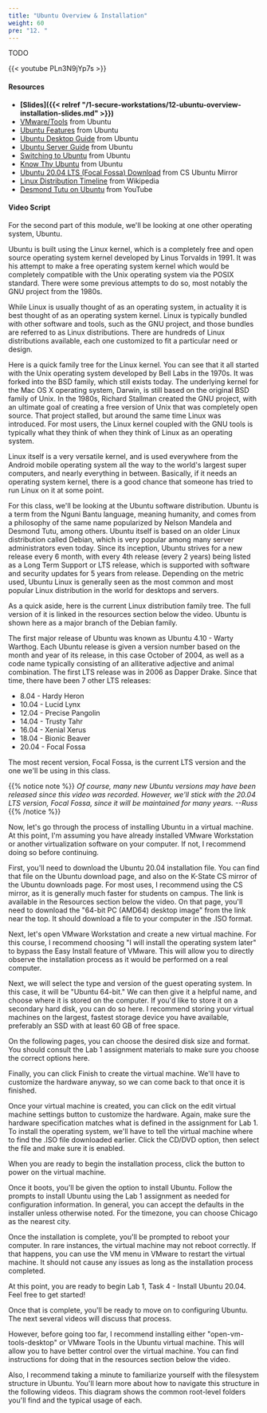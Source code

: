 ```yaml
---
title: "Ubuntu Overview & Installation"
weight: 60
pre: "12. "
---
```


TODO

{{< youtube PLn3N9jYp7s >}}

#### Resources

* **[Slides]({{< relref "/1-secure-workstations/12-ubuntu-overview-installation-slides.md" >}})**
* [VMware/Tools](https://help.ubuntu.com/community/VMware/Tools) from Ubuntu
* [Ubuntu Features](https://www.ubuntu.com/desktop/features) from Ubuntu
* [Ubuntu Desktop Guide](https://help.ubuntu.com/lts/ubuntu-help/index.html) from Ubuntu
* [Ubuntu Server Guide](https://help.ubuntu.com/lts/serverguide/index.html) from Ubuntu
* [Switching to Ubuntu](https://help.ubuntu.com/community/SwitchingToUbuntu) from Ubuntu
* [Know Thy Ubuntu](https://help.ubuntu.com/community/KnowThyUbuntu) from Ubuntu
* [Ubuntu 20.04 LTS (Focal Fossa) Download](http://mirror.cis.ksu.edu/ubuntu-releases/focal/) from CS Ubuntu Mirror
* [Linux Distribution Timeline](https://commons.wikimedia.org/wiki/File:Linux_Distribution_Timeline.svg) from Wikipedia
* [Desmond Tutu on Ubuntu](https://www.youtube.com/watch?v=ftjdDOfTzbk) from YouTube

#### Video Script

For the second part of this module, we'll be looking at one other operating system, Ubuntu.

Ubuntu is built using the Linux kernel, which is a completely free and open source operating system kernel developed by Linus Torvalds in 1991. It was his attempt to make a free operating system kernel which would be completely compatible with the Unix operating system via the POSIX standard. There were some previous attempts to do so, most notably the GNU project from the 1980s.

While Linux is usually thought of as an operating system, in actuality it is best thought of as an operating system kernel. Linux is typically bundled with other software and tools, such as the GNU project, and those bundles are referred to as Linux distributions. There are hundreds of Linux distributions available, each one customized to fit a particular need or design.

Here is a quick family tree for the Linux kernel. You can see that it all started with the Unix operating system developed by Bell Labs in the 1970s. It was forked into the BSD family, which still exists today. The underlying kernel for the Mac OS X operating system, Darwin, is still based on the original BSD family of Unix. In the 1980s, Richard Stallman created the GNU project, with an ultimate goal of creating a free version of Unix that was completely open source. That project stalled, but around the same time Linux was introduced. For most users, the Linux kernel coupled with the GNU tools is typically what they think of when they think of Linux as an operating system.

Linux itself is a very versatile kernel, and is used everywhere from the Android mobile operating system all the way to the world's largest super computers, and nearly everything in between. Basically, if it needs an operating system kernel, there is a good chance that someone has tried to run Linux on it at some point.

For this class, we'll be looking at the Ubuntu software distribution. Ubuntu is a term from the Nguni Bantu language, meaning humanity, and comes from a philosophy of the same name popularized by Nelson Mandela and Desmond Tutu, among others. Ubuntu itself is based on an older Linux distribution called Debian, which is very popular among many server administrators even today. Since its inception, Ubuntu strives for a new release every 6 month, with every 4th release (every 2 years) being listed as a Long Term Support or LTS release, which is supported with software and security updates for 5 years from release. Depending on the metric used, Ubuntu Linux is generally seen as the most common and most popular Linux distribution in the world for desktops and servers.

As a quick aside, here is the current Linux distribution family tree. The full version of it is linked in the resources section below the video. Ubuntu is shown here as a major branch of the Debian family.

The first major release of Ubuntu was known as Ubuntu 4.10 - Warty Warthog. Each Ubuntu release is given a version number based on the month and year of its release, in this case October of 2004, as well as a code name typically consisting of an alliterative adjective and animal combination. The first LTS release was in 2006 as Dapper Drake. Since that time, there have been 7 other LTS releases:

* 8.04 - Hardy Heron
* 10.04 - Lucid Lynx
* 12.04 - Precise Pangolin
* 14.04 - Trusty Tahr
* 16.04 - Xenial Xerus
* 18.04 - Bionic Beaver
* 20.04 - Focal Fossa

The most recent version, Focal Fossa, is the current LTS version and the one we'll be using in this class.

{{% notice note %}}
_Of course, many new Ubuntu versions may have been released since this video was recorded. However, we'll stick with the 20.04 LTS version, Focal Fossa, since it will be maintained for many years. --Russ_
{{% /notice %}}

Now, let's go through the process of installing Ubuntu in a virtual machine. At this point, I'm assuming you have already installed VMware Workstation or another virtualization software on your computer. If not, I recommend doing so before continuing.

First, you'll need to download the Ubuntu 20.04 installation file. You can find that file on the Ubuntu download page, and also on the K-State CS mirror of the Ubuntu downloads page. For most uses, I recommend using the CS mirror, as it is generally much faster for students on campus. The link is available in the Resources section below the video. On that page, you'll need to download the "64-bit PC (AMD64) desktop image" from the link near the top. It should download a file to your computer in the .ISO format.

Next, let's open VMware Workstation and create a new virtual machine. For this course, I recommend choosing "I will install the operating system later" to bypass the Easy Install feature of VMware. This will allow you to directly observe the installation process as it would be performed on a real computer.

Next, we will select the type and version of the guest operating system. In this case, it will be "Ubuntu 64-bit." We can then give it a helpful name, and choose where it is stored on the computer. If you'd like to store it on a secondary hard disk, you can do so here. I recommend storing your virtual machines on the largest, fastest storage device you have available, preferably an SSD with at least 60 GB of free space.

On the following pages, you can choose the desired disk size and format. You should consult the Lab 1 assignment materials to make sure you choose the correct options here.

Finally, you can click Finish to create the virtual machine. We'll have to customize the hardware anyway, so we can come back to that once it is finished.

Once your virtual machine is created, you can click on the edit virtual machine settings button to customize the hardware. Again, make sure the hardware specification matches what is defined in the assignment for Lab 1. To install the operating system, we'll have to tell the virtual machine where to find the .ISO file downloaded earlier. Click the CD/DVD option, then select the file and make sure it is enabled.

When you are ready to begin the installation process, click the button to power on the virtual machine.

Once it boots, you'll be given the option to install Ubuntu. Follow the prompts to install Ubuntu using the Lab 1 assignment as needed for configuration information. In general, you can accept the defaults in the installer unless otherwise noted. For the timezone, you can choose Chicago as the nearest city.

Once the installation is complete, you'll be prompted to reboot your computer. In rare instances, the virtual machine may not reboot correctly. If that happens, you can use the VM menu in VMware to restart the virtual machine. It should not cause any issues as long as the installation process completed.

At this point, you are ready to begin Lab 1, Task 4 - Install Ubuntu 20.04. Feel free to get started!

Once that is complete, you'll be ready to move on to configuring Ubuntu. The next several videos will discuss that process.

However, before going too far, I recommend installing either "open-vm-tools-desktop" or VMware Tools in the Ubuntu virtual machine. This will allow you to have better control over the virtual machine. You can find instructions for doing that in the resources section below the video.

Also, I recommend taking a minute to familiarize yourself with the filesystem structure in Ubuntu. You'll learn more about how to navigate this structure in the following videos. This diagram shows the common root-level folders you'll find and the typical usage of each.
